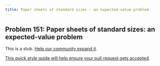 ```yaml
---
title: Paper sheets of standard sizes - an expected-value problem
---
```

## Problem 151: Paper sheets of standard sizes: an expected-value problem

This is a stub. <a href='https://github.com/freecodecamp/guides/tree/master/src/pages/certifications/coding-interview-prep/project-euler/problem-151-paper-sheets-of-standard-sizes-an-expected-value-problem/index.md' target='_blank' rel='nofollow'>Help our community expand it</a>.

<a href='https://github.com/freecodecamp/guides/blob/master/README.md' target='_blank' rel='nofollow'>This quick style guide will help ensure your pull request gets accepted</a>.

<!-- The article goes here, in GitHub-flavored Markdown. Feel free to add YouTube videos, images, and CodePen/JSBin embeds  -->
